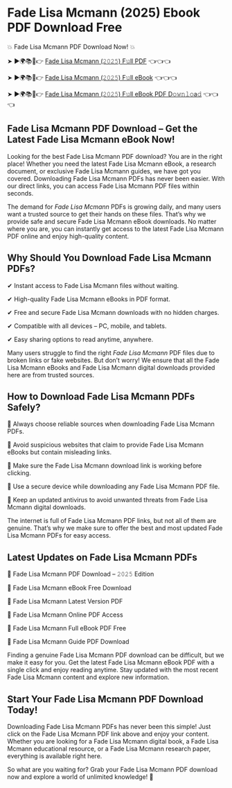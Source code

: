 # Fade Lisa Mcmann (2025) Ebook PDF Download Free

💥 Fade Lisa Mcmann PDF Download Now! 💥

➤ ►🌍📚📱👉 [Fade Lisa Mcmann (𝟸𝟶𝟸𝟻) F𝚞ll PDF](https://getpdf.xyz/fade-lisa-mcmann) 👈👈👈


➤ ►🌍📚📱👉 [Fade Lisa Mcmann (𝟸𝟶𝟸𝟻) F𝚞ll eBook](https://getpdf.xyz/fade-lisa-mcmann) 👈👈👈


➤ ►🌍📚📱👉 [Fade Lisa Mcmann (𝟸𝟶𝟸𝟻) F𝚞ll eBook PDF D𝚘𝚠𝚗𝚕𝚘a𝚍](https://getpdf.xyz/fade-lisa-mcmann) 👈👈👈


## Fade Lisa Mcmann PDF Download – Get the Latest Fade Lisa Mcmann eBook Now!

Looking for the best Fade Lisa Mcmann PDF download? You are in the right place! Whether you need the latest Fade Lisa Mcmann eBook, a research document, or exclusive Fade Lisa Mcmann guides, we have got you covered. Downloading Fade Lisa Mcmann PDFs has never been easier. With our direct links, you can access Fade Lisa Mcmann PDF files within seconds.

The demand for *Fade Lisa Mcmann* PDFs is growing daily, and many users want a trusted source to get their hands on these files. That’s why we provide safe and secure Fade Lisa Mcmann eBook downloads. No matter where you are, you can instantly get access to the latest Fade Lisa Mcmann PDF online and enjoy high-quality content.

## Why Should You Download Fade Lisa Mcmann PDFs?

✔ Instant access to Fade Lisa Mcmann files without waiting.

✔ High-quality Fade Lisa Mcmann eBooks in PDF format.

✔ Free and secure Fade Lisa Mcmann downloads with no hidden charges.

✔ Compatible with all devices – PC, mobile, and tablets.

✔ Easy sharing options to read anytime, anywhere.

Many users struggle to find the right *Fade Lisa Mcmann* PDF files due to broken links or fake websites. But don’t worry! We ensure that all the Fade Lisa Mcmann eBooks and Fade Lisa Mcmann digital downloads provided here are from trusted sources.

## How to Download Fade Lisa Mcmann PDFs Safely?

📌 Always choose reliable sources when downloading Fade Lisa Mcmann PDFs.

📌 Avoid suspicious websites that claim to provide Fade Lisa Mcmann eBooks but contain misleading links.

📌 Make sure the Fade Lisa Mcmann download link is working before clicking.

📌 Use a secure device while downloading any Fade Lisa Mcmann PDF file.

📌 Keep an updated antivirus to avoid unwanted threats from Fade Lisa Mcmann digital downloads.

The internet is full of Fade Lisa Mcmann PDF links, but not all of them are genuine. That’s why we make sure to offer the best and most updated Fade Lisa Mcmann PDFs for easy access.

## Latest Updates on Fade Lisa Mcmann PDFs

🔹 Fade Lisa Mcmann PDF Download – 𝟸𝟶𝟸𝟻 Edition

🔹 Fade Lisa Mcmann eBook Free Download

🔹 Fade Lisa Mcmann Latest Version PDF

🔹 Fade Lisa Mcmann Online PDF Access

🔹 Fade Lisa Mcmann Full eBook PDF Free

🔹 Fade Lisa Mcmann Guide PDF Download

Finding a genuine Fade Lisa Mcmann PDF download can be difficult, but we make it easy for you. Get the latest Fade Lisa Mcmann eBook PDF with a single click and enjoy reading anytime. Stay updated with the most recent Fade Lisa Mcmann content and explore new information.

## Start Your Fade Lisa Mcmann PDF Download Today!

Downloading Fade Lisa Mcmann PDFs has never been this simple! Just click on the Fade Lisa Mcmann PDF link above and enjoy your content. Whether you are looking for a Fade Lisa Mcmann digital book, a Fade Lisa Mcmann educational resource, or a Fade Lisa Mcmann research paper, everything is available right here.

So what are you waiting for? Grab your Fade Lisa Mcmann PDF download now and explore a world of unlimited knowledge! 🚀